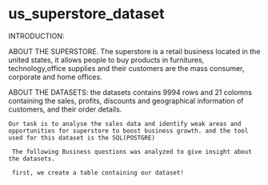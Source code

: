 # us_superstore_dataset

INTRODUCTION:

ABOUT THE SUPERSTORE.
  The superstore is a retail business located in the united states, it allows people to buy products in furnitures, technology,office supplies and their customers are the mass consumer, corporate and home offices.

ABOUT THE DATASETS:
   the datasets contains 9994 rows and 21 colomns containing the sales, profits, discounts and geographical information of customers, and their order details.
    
    Our task is to analyse the sales data and identify weak areas and opportunities for superstore to boost business growth. and the tool used for this dataset is the SQL(POSTGRE)
     
     The following Business questions was analyzed to give insight about the datasets.
     
     first, we create a table containing our dataset!
     
     
